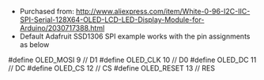 * Purchased from: http://www.aliexpress.com/item/White-0-96-I2C-IIC-SPI-Serial-128X64-OLED-LCD-LED-Display-Module-for-Arduino/2030717388.html
* Default Adafruit SSD1306 SPI example works with the pin assignments as below

#define OLED_MOSI   9 // D1
#define OLED_CLK   10 // D0
#define OLED_DC    11 // DC
#define OLED_CS    12 // CS
#define OLED_RESET 13 // RES
